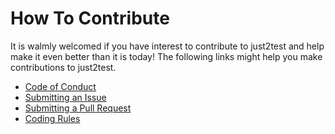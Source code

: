 # How To Contribute

It is walmly welcomed if you have interest to contribute to just2test and help make it even better than it is today!
The following links might help you make contributions to just2test.

- [Code of Conduct](#coc)
- [Submitting an Issue](#issue)
- [Submitting a Pull Request](#pr)
- [Coding Rules](#rules)